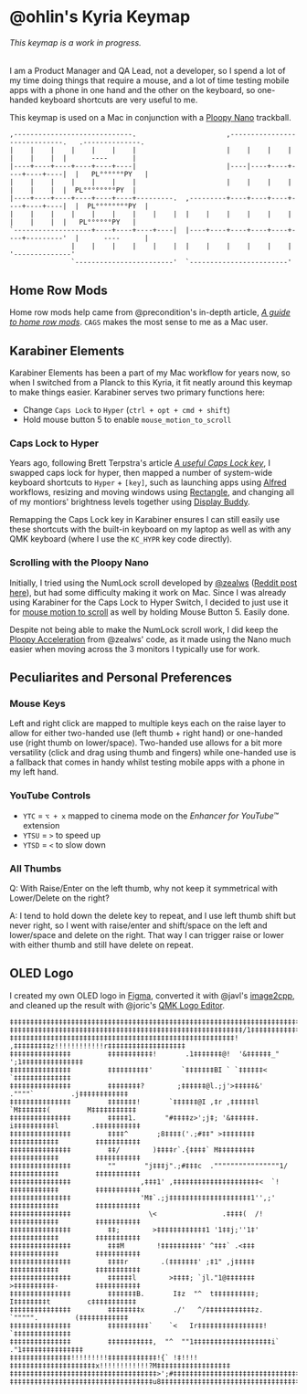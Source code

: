 # @ohlin's Kyria Keymap
###### _This keymap is a work in progress._ 

I am a Product Manager and QA Lead, not a developer, so I spend a lot of my time doing things that require a mouse, and a lot of time testing mobile apps with a phone in one hand and the other on the keyboard, so one-handed keyboard shortcuts are very useful to me.

This keymap is used on a Mac in conjunction with a [Ploopy Nano](https://github.com/ploopyco/nano-trackball) trackball.

```
,-----------------------------.                      ,-----------------------------.   .--------------.
|    |    |    |    |    |    |                      |    |    |    |    |    |    |  |      ----      |
|----+----+----+----+----+----|                      |----|----+----+----+----+----|  |   PL°°°°°°PY   |
|    |    |    |    |    |    |                      |    |    |    |    |    |    |  |  PL°°°°°°°°PY  |
|----+----+----+----+----+----+---------.  ,---------+----+----+----+----+----+----|  |  PL°°°°°°°°PY  |
|    |    |    |    |    |    |    |    |  |    |    |    |    |    |    |    |    |  |   PL°°°°°°PY   |
`-------------------+----+----+----+----|  |----+----+----+----+----+----+---------'  |      ----      |
               |    |    |    |    |    |  |    |    |    |    |    |                  '--------------'
               `------------------------'  `------------------------'
```

## Home Row Mods
Home row mods help came from @precondition's in-depth article, [_A guide to home row mods_](https://precondition.github.io/home-row-mods). `CAGS` makes the most sense to me as a Mac user.

## Karabiner Elements
Karabiner Elements has been a part of my Mac workflow for years now, so when I switched from a Planck to this Kyria, it fit neatly around this keymap to make things easier. Karabiner serves two primary functions here:

- Change `Caps Lock` to `Hyper` (`ctrl + opt + cmd + shift`)
- Hold mouse button 5 to enable `mouse_motion_to_scroll`

### Caps Lock to Hyper
Years ago, following Brett Terpstra's article [_A useful Caps Lock key_](https://brettterpstra.com/2012/12/08/a-useful-caps-lock-key/), I swapped caps lock for hyper, then mapped a number of system-wide keyboard shortcuts to `Hyper` + `[key]`, such as launching apps using [Alfred](https://www.alfredapp.com/) workflows, resizing and moving windows using [Rectangle](https://github.com/rxhanson/Rectangle), and changing all of my montiors' brightness levels together using [Display Buddy](https://displaybuddy.app/). 

Remapping the Caps Lock key in Karabiner ensures I can still easily use these shortcuts with the built-in keyboard on my laptop as well as with any QMK keyboard (where I use the `KC_HYPR` key code directly).

### Scrolling with the Ploopy Nano
Initially, I tried using the NumLock scroll developed by [@zealws](https://github.com/zealws/qmk_firmware/commit/293d3c211d9e93c127b628ac9ef9e4cb201a01da) ([Reddit post here](https://old.reddit.com/r/ploopy/comments/nlvgkq/how_to_scroll_with_the_trackball_nano/)), but had some difficulty making it work on Mac. Since I was already using Karabiner for the Caps Lock to Hyper Switch, I decided to just use it for [mouse motion to scroll](https://karabiner-elements.pqrs.org/docs/json/complex-modifications-manipulator-definition/other-types/mouse-motion-to-scroll/) as well by holding Mouse Button 5. Easily done.

Despite not being able to make the NumLock scroll work, I did keep the [Ploopy Acceleration](https://github.com/zealws/qmk_firmware/commit/293d3c211d9e93c127b628ac9ef9e4cb201a01da#diff-d9cdae01e54acdc5c6ec6f6b28f48a676287d2f9cc2c9c3aaf63724fa625f520R90-R96) from @zealws' code, as it made using the Nano much easier when moving across the 3 monitors I typically use for work.

## Peculiarites and Personal Preferences
### Mouse Keys
Left and right click are mapped to multiple keys each on the raise layer to allow for either two-handed use (left thumb + right hand) or one-handed use (right thumb on lower/space). Two-handed use allows for a bit more versatility (click and drag using thumb and fingers) while one-handed use is a fallback that comes in handy whilst testing mobile apps with a phone in my left hand.

### YouTube Controls
- `YTC` = `⌥ + x` mapped to cinema mode on the _Enhancer for YouTube™_ extension
- `YTSU` = `>` to speed up
- `YTSD` = `<` to slow down

### All Thumbs
Q: With Raise/Enter on the left thumb, why not keep it symmetrical with Lower/Delete on the right? 

A: I tend to hold down the delete key to repeat, and I use left thumb shift but never right, so I went with raise/enter and shift/space on the left and lower/space and delete on the right. That way I can trigger raise or lower with either thumb and still have delete on repeat.

## OLED Logo
I created my own OLED logo in [Figma](https://www.figma.com/), converted it with @javl's [image2cpp](https://javl.github.io/image2cpp), and cleaned up the result with @joric's [QMK Logo Editor](https://joric.github.io/qle/).
```
‡‡‡‡‡‡‡‡‡‡‡‡‡‡‡‡‡‡‡‡‡‡‡‡‡‡‡‡‡‡‡‡‡‡‡‡‡‡‡‡‡‡‡‡‡‡‡‡‡‡‡‡‡‡‡‡‡‡‡‡‡‡‡‡‡‡‡‡‡‡‡‡‡‡‡‡‡‡‡‡‡‡‡‡‡‡‡‡‡‡‡‡‡‡‡‡‡‡‡‡
‡‡‡‡‡‡‡‡‡‡‡‡‡‡‡‡‡‡‡‡‡‡‡‡‡‡‡‡‡‡‡‡‡‡‡‡‡‡‡‡‡‡‡‡‡‡‡‡‡‡‡‡‡‡‡‡‡/1‡‡‡‡‡‡‡‡‡‡‡‡‡‡‡‡‡‡‡‡‡‡‡‡‡‡‡‡‡‡‡‡‡‡‡‡‡‡‡‡‡
‡‡‡‡‡‡‡‡‡‡‡‡‡‡‡‡‡‡‡‡‡‡‡‡‡‡‡‡‡‡‡‡‡‡‡‡‡‡‡‡‡‡‡‡‡‡‡‡‡‡‡‡‡‡‡! ,‡‡‡‡‡‡‡‡‡z!!!!!!!!!!!!r‡‡‡‡‡‡‡‡‡‡‡‡‡‡‡‡‡‡‡
‡‡‡‡‡‡‡‡‡‡‡‡‡‡‡         ‡‡‡‡‡‡‡‡‡‡‡!       .1‡‡‡‡‡‡‡@!  '&‡‡‡‡‡‡_"                ';1‡‡‡‡‡‡‡‡‡‡‡‡‡‡‡
‡‡‡‡‡‡‡‡‡‡‡‡‡‡‡         ‡‡‡‡‡‡‡‡‡‡'       `‡‡‡‡‡‡‡BI ` `‡‡‡‡‡‡<                      `‡‡‡‡‡‡‡‡‡‡‡‡‡‡
‡‡‡‡‡‡‡‡‡‡‡‡‡‡‡         ‡‡‡‡‡‡‡‡?        ;‡‡‡‡‡‡@l.;j'>‡‡‡‡‡&'         .""""`         .j‡‡‡‡‡‡‡‡‡‡‡‡
‡‡‡‡‡‡‡‡‡‡‡‡‡‡‡         ‡‡‡‡‡‡‡!       `‡‡‡‡‡‡@I ,‡r ,‡‡‡‡‡‡l        `M‡‡‡‡‡‡‡(         M‡‡‡‡‡‡‡‡‡‡‡
‡‡‡‡‡‡‡‡‡‡‡‡‡‡‡         ‡‡‡‡‡1.       "#‡‡‡‡z>';j‡; '&‡‡‡‡‡‡.       i‡‡‡‡‡‡‡‡‡‡l        .‡‡‡‡‡‡‡‡‡‡‡
‡‡‡‡‡‡‡‡‡‡‡‡‡‡‡         ‡‡‡‡^       ;8‡‡‡‡('.;#‡‡" >‡‡‡‡‡‡‡‡        ‡‡‡‡‡‡‡‡‡‡‡‡         ‡‡‡‡‡‡‡‡‡‡‡
‡‡‡‡‡‡‡‡‡‡‡‡‡‡‡         ‡‡/        )‡‡‡‡r`.{‡‡‡‡` M‡‡‡‡‡‡‡‡‡        ‡‡‡‡‡‡‡‡‡‡‡‡         ‡‡‡‡‡‡‡‡‡‡‡
‡‡‡‡‡‡‡‡‡‡‡‡‡‡‡         ""       "j‡‡‡j".;#‡‡‡c  .""""""""""""""""1/‡‡‡‡‡‡‡‡‡‡‡‡         ‡‡‡‡‡‡‡‡‡‡‡
‡‡‡‡‡‡‡‡‡‡‡‡‡‡‡                 ,‡‡‡1' ,‡‡‡‡‡‡‡‡‡‡‡‡‡‡‡‡‡‡‡‡‡<  `!  ‡‡‡‡‡‡‡‡‡‡‡‡         ‡‡‡‡‡‡‡‡‡‡‡
‡‡‡‡‡‡‡‡‡‡‡‡‡‡‡                 'M‡`.;j‡‡‡‡‡‡‡‡‡‡‡‡‡‡‡‡‡‡‡‡1'',;'   ‡‡‡‡‡‡‡‡‡‡‡‡         ‡‡‡‡‡‡‡‡‡‡‡
‡‡‡‡‡‡‡‡‡‡‡‡‡‡‡                   \<                .‡‡‡‡(  /!      ‡‡‡‡‡‡‡‡‡‡‡‡         ‡‡‡‡‡‡‡‡‡‡‡
‡‡‡‡‡‡‡‡‡‡‡‡‡‡‡         ‡‡;        >‡‡‡‡‡‡‡‡‡‡‡‡1 '1‡‡j;''1‡'       ‡‡‡‡‡‡‡‡‡‡‡‡         ‡‡‡‡‡‡‡‡‡‡‡
‡‡‡‡‡‡‡‡‡‡‡‡‡‡‡         ‡‡‡M        !‡‡‡‡‡‡‡‡‡‡' ^‡‡‡` .<‡‡‡        ‡‡‡‡‡‡‡‡‡‡‡‡         ‡‡‡‡‡‡‡‡‡‡‡
‡‡‡‡‡‡‡‡‡‡‡‡‡‡‡         ‡‡‡‡r        .(‡‡‡‡‡‡‡' ;‡1" ,j‡‡‡‡‡        ‡‡‡‡‡‡‡‡‡‡‡‡         ‡‡‡‡‡‡‡‡‡‡‡
‡‡‡‡‡‡‡‡‡‡‡‡‡‡‡         ‡‡‡‡‡‡l        >‡‡‡‡; `jl."1@‡‡‡‡‡‡‡        >‡‡‡‡‡‡‡‡‡‡-         ‡‡‡‡‡‡‡‡‡‡‡
‡‡‡‡‡‡‡‡‡‡‡‡‡‡‡         ‡‡‡‡‡‡‡B.       I‡z  "^  t‡‡‡‡‡‡‡‡‡‡;        I‡‡‡‡‡‡‡‡t         c‡‡‡‡‡‡‡‡‡‡‡
‡‡‡‡‡‡‡‡‡‡‡‡‡‡‡         ‡‡‡‡‡‡‡‡x       ./'   ^/‡‡‡‡‡‡‡‡‡‡‡‡z.         `""""".         (‡‡‡‡‡‡‡‡‡‡‡‡
‡‡‡‡‡‡‡‡‡‡‡‡‡‡‡         ‡‡‡‡‡‡‡‡‡‡`    `<   Ir‡‡‡‡‡‡‡‡‡‡‡‡‡‡‡‡!                      `‡‡‡‡‡‡‡‡‡‡‡‡‡‡
‡‡‡‡‡‡‡‡‡‡‡‡‡‡‡         ‡‡‡‡‡‡‡‡‡‡‡,  "^  ""1‡‡‡‡‡‡‡‡‡‡‡‡‡‡‡‡‡‡‡i`                ."1‡‡‡‡‡‡‡‡‡‡‡‡‡‡‡
‡‡‡‡‡‡‡‡‡‡‡‡‡‡‡!!!!!!!!!‡‡‡‡‡‡‡‡‡‡‡‡!{` !‡!!!!‡‡‡‡‡‡‡‡‡‡‡‡‡‡‡‡‡‡‡‡‡x!!!!!!!!!!!!?M‡‡‡‡‡‡‡‡‡‡‡‡‡‡‡‡‡‡
‡‡‡‡‡‡‡‡‡‡‡‡‡‡‡‡‡‡‡‡‡‡‡‡‡‡‡‡‡‡‡‡‡‡‡‡>';#‡‡‡‡‡‡‡‡‡‡‡‡‡‡‡‡‡‡‡‡‡‡‡‡‡‡‡‡‡‡‡‡‡‡‡‡‡‡‡‡‡‡‡‡‡‡‡‡‡‡‡‡‡‡‡‡‡‡‡‡
‡‡‡‡‡‡‡‡‡‡‡‡‡‡‡‡‡‡‡‡‡‡‡‡‡‡‡‡‡‡‡‡‡‡‡u8‡‡‡‡‡‡‡‡‡‡‡‡‡‡‡‡‡‡‡‡‡‡‡‡‡‡‡‡‡‡‡‡‡‡‡‡‡‡‡‡‡‡‡‡‡‡‡‡‡‡‡‡‡‡‡‡‡‡‡‡‡‡‡
```
